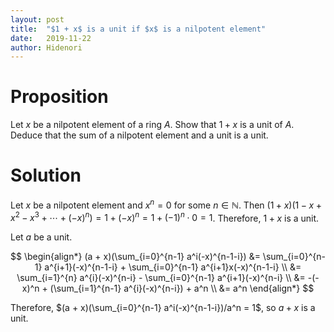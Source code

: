 ```yaml
---
layout: post
title:  "$1 + x$ is a unit if $x$ is a nilpotent element"
date:   2019-11-22
author: Hidenori
---
```


# Proposition
Let $x$ be a nilpotent element of a ring $A$.
Show that $1 + x$ is a unit of $A$.
Deduce that the sum of a nilpotent element and a unit is a unit.

# Solution
Let $x$ be a nilpotent element and $x^n = 0$ for some $n \in \mathbb{N}$.
Then $(1 + x)(1 - x + x^2 - x^3 + \cdots + (-x)^n) = 1 + (-x)^n = 1 + (-1)^n \cdot 0 = 1$.
Therefore, $1 + x$ is a unit.

Let $a$ be a unit.

$$
\begin{align*}
  (a + x)(\sum_{i=0}^{n-1} a^i(-x)^{n-1-i})
    &= \sum_{i=0}^{n-1} a^{i+1}(-x)^{n-1-i}
       + \sum_{i=0}^{n-1} a^{i+1}x(-x)^{n-1-i} \\
    &= \sum_{i=1}^{n} a^{i}(-x)^{n-i}
       - \sum_{i=0}^{n-1} a^{i+1}(-x)^{n-i} \\
    &= -(-x)^n + (\sum_{i=1}^{n-1} a^{i}(-x)^{n-i}) + a^n \\
    &= a^n
\end{align*}
$$

Therefore, $(a + x)(\sum_{i=0}^{n-1} a^i(-x)^{n-1-i})/a^n = 1$, so $a + x$ is a unit.
